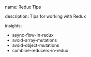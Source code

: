 name: Redux Tips

description: Tips for working with Redux

insights:
  - async-flow-in-redux
  - avoid-array-mutations
  - avoid-object-mutations
  - combine-reducers-in-redux
 
